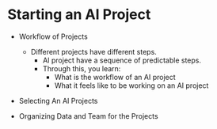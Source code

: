 # Starting an AI Project

* Workflow of Projects
  
  * Different projects have different steps.
    * AI project have a sequence of predictable steps.
    * Through this, you learn:
      * What is the workflow of an AI project
      * What it feels like to be working on an AI project

* Selecting An AI Projects

* Organizing Data and Team for the Projects
